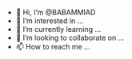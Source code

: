 - 👋 Hi, I’m @BABAMMIAD
- 👀 I’m interested in ...
- 🌱 I’m currently learning ...
- 💞️ I’m looking to collaborate on ...
- 📫 How to reach me ...

<!---
BABAMMIAD/BABAMMIAD is a ✨ special ✨ repository because its `README.md` (this file) appears on your GitHub profile.
You can click the Preview link to take a look at your changes.
--->
